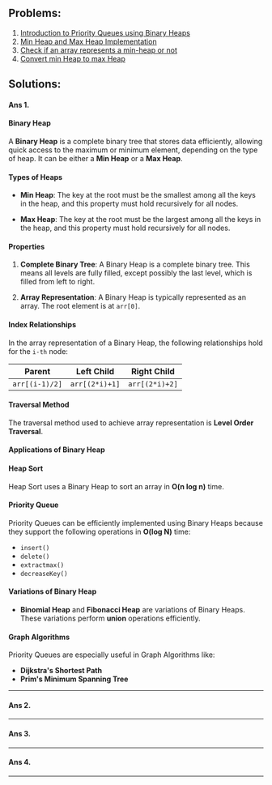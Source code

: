 ## Problems:
	
1. [Introduction to Priority Queues using Binary Heaps](#ans-1)
2. [Min Heap and Max Heap Implementation](#ans-2)
3. [Check if an array represents a min-heap or not](#ans-3)
4. [Convert min Heap to max Heap](#ans-4)

## Solutions:

#### Ans 1. 

#### Binary Heap

A **Binary Heap** is a complete binary tree that stores data efficiently, allowing quick access to the maximum or minimum element, depending on the type of heap. It can be either a **Min Heap** or a **Max Heap**.

#### Types of Heaps

* **Min Heap**: The key at the root must be the smallest among all the keys in the heap, and this property must hold recursively for all nodes.

* **Max Heap**: The key at the root must be the largest among all the keys in the heap, and this property must hold recursively for all nodes.

#### Properties

1. **Complete Binary Tree**: A Binary Heap is a complete binary tree. This means all levels are fully filled, except possibly the last level, which is filled from left to right.

2. **Array Representation**: A Binary Heap is typically represented as an array. The root element is at `arr[0]`.

#### Index Relationships

In the array representation of a Binary Heap, the following relationships hold for the `i-th` node:

| Parent         | Left Child     | Right Child    |
| -------------- | -------------- | -------------- |
| `arr[(i-1)/2]` | `arr[(2*i)+1]` | `arr[(2*i)+2]` |

#### Traversal Method

The traversal method used to achieve array representation is **Level Order Traversal**.

#### Applications of Binary Heap

#### Heap Sort

Heap Sort uses a Binary Heap to sort an array in **O(n log n)** time.

#### Priority Queue

Priority Queues can be efficiently implemented using Binary Heaps because they support the following operations in **O(log N)** time:

* `insert()`
* `delete()`
* `extractmax()`
* `decreaseKey()`

#### Variations of Binary Heap

* **Binomial Heap** and **Fibonacci Heap** are variations of Binary Heaps. These variations perform **union** operations efficiently.

#### Graph Algorithms

Priority Queues are especially useful in Graph Algorithms like:

* **Dijkstra's Shortest Path**
* **Prim's Minimum Spanning Tree**

________________________________

#### Ans 2. 
________________________________
#### Ans 3. 
________________________________
#### Ans 4. 
________________________________

